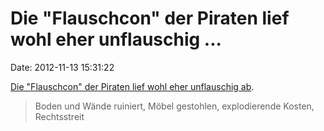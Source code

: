 Die \"Flauschcon\" der Piraten lief wohl eher unflauschig \...
==============================================================

Date: 2012-11-13 15:31:22

[Die \"Flauschcon\" der Piraten lief wohl eher unflauschig
ab](http://popcornpiraten.de/unflauschiges-ende-der-flauschcon-boden-und-wande-ruiniert-mobel-gestohlen-explodierende-kosten-rechtsstreit/).

> Boden und Wände ruiniert, Möbel gestohlen, explodierende Kosten,
> Rechtsstreit
